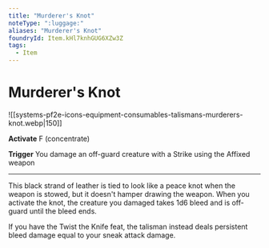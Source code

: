 ```yaml
---
title: "Murderer's Knot"
noteType: ":luggage:"
aliases: "Murderer's Knot"
foundryId: Item.kHl7knhGUG6XZw3Z
tags:
  - Item
---
```


# Murderer's Knot
![[systems-pf2e-icons-equipment-consumables-talismans-murderers-knot.webp|150]]

**Activate** F (concentrate)

**Trigger** You damage an off-guard creature with a Strike using the Affixed weapon

* * *

This black strand of leather is tied to look like a peace knot when the weapon is stowed, but it doesn't hamper drawing the weapon. When you activate the knot, the creature you damaged takes 1d6 bleed and is off-guard until the bleed ends.

If you have the Twist the Knife feat, the talisman instead deals persistent bleed damage equal to your sneak attack damage.
